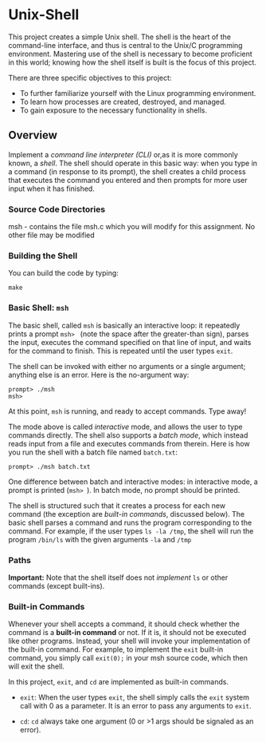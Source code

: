 # Unix-Shell

This project creates a simple Unix shell. The shell is the heart of
the command-line interface, and thus is central to the Unix/C programming
environment. Mastering use of the shell is necessary to become proficient in
this world; knowing how the shell itself is built is the focus of this
project.

There are three specific objectives to this project:

* To further familiarize yourself with the Linux programming environment.
* To learn how processes are created, destroyed, and managed.
* To gain exposure to the necessary functionality in shells.

## Overview

Implement a *command line interpreter (CLI)* or,as it is more commonly known,
a *shell*. The shell should operate in this basic way: when you type in a command
(in response to its prompt), the shell creates a child process that executes the
command you entered and then prompts for more user input when it has finished.

### Source Code Directories
msh - contains the file msh.c which you will modify for this assignment. No
      other file may be modified

### Building the Shell
You can build the code by typing:
```
make
```

### Basic Shell: `msh`

The basic shell, called `msh` is basically an interactive loop: it repeatedly 
prints a prompt `msh> ` (note the space after the greater-than sign), parses the 
input, executes the command specified on that line of input, and waits for 
the command to finish. This is repeated until the user types `exit`.

The shell can be invoked with either no arguments or a single argument;
anything else is an error. Here is the no-argument way:

```
prompt> ./msh
msh> 
```

At this point, `msh` is running, and ready to accept commands. Type away!

The mode above is called *interactive* mode, and allows the user to type
commands directly. The shell also supports a *batch mode*, which instead reads
input from a file and executes commands from therein. Here is how you
run the shell with a batch file named `batch.txt`:

```
prompt> ./msh batch.txt
```

One difference between batch and interactive modes: in interactive mode, a
prompt is printed (`msh> `). In batch mode, no prompt should be printed.

The shell is structured such that it creates a process for each new
command (the exception are *built-in commands*, discussed below).  The basic
shell parses a command and runs the program corresponding to the command.
For example, if the user types `ls -la /tmp`, the shell will
run the program `/bin/ls` with the given arguments `-la` and `/tmp` 


### Paths

**Important:** Note that the shell itself does not *implement* `ls` or other
commands (except built-ins). 

### Built-in Commands

Whenever your shell accepts a command, it should check whether the command is
a **built-in command** or not. If it is, it should not be executed like other
programs. Instead, your shell will invoke your implementation of the built-in
command. For example, to implement the `exit` built-in command, you simply
call `exit(0);` in your msh source code, which then will exit the shell.

In this project, `exit`, and `cd`  are implemented as built-in
commands.

* `exit`: When the user types `exit`, the shell simply calls the `exit`
  system call with 0 as a parameter. It is an error to pass any arguments to
  `exit`. 

* `cd`: `cd` always take one argument (0 or >1 args should be signaled as an
error).

